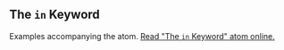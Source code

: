 ## The `in` Keyword

Examples accompanying the atom.
[Read "The `in` Keyword" atom online.](https://stepik.org/lesson/104312/step/1)
